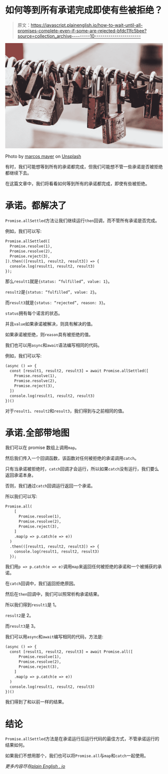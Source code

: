 # 如何等到所有承诺完成即使有些被拒绝？

> 原文：<https://javascript.plainenglish.io/how-to-wait-until-all-promises-complete-even-if-some-are-rejected-bfdc11fc5bee?source=collection_archive---------10----------------------->

![](img/58560b63d7769f39950e7f8a197a9299.png)

Photo by [marcos mayer](https://unsplash.com/@mmayyer?utm_source=medium&utm_medium=referral) on [Unsplash](https://unsplash.com?utm_source=medium&utm_medium=referral)

有时，我们可能想等到所有的承诺都完成，但我们可能想不管一些承诺是否被拒绝都继续下去。

在这篇文章中，我们将看看如何等到所有的承诺都完成，即使有些被拒绝。

# 承诺。都解决了

`Promise.allSettled`方法让我们继续运行`then`回调，而不管所有承诺是否完成。

例如，我们可以写:

```
Promise.allSettled([
  Promise.resolve(1),
  Promise.resolve(2),
  Promise.reject(3),
]).then(([result1, result2, result3]) => {
  console.log(result1, result2, result3)
});
```

那么`result1`就是`{status: “fulfilled”, value: 1}`。

`result2`是`{status: “fulfilled”, value: 2}`。

而`result3`就是`{status: “rejected”, reason: 3}`。

`status`拥有每个诺言的状态。

并且`value`如果承诺被解决，则具有解决的值。

如果承诺被拒绝，则`reason`具有被拒绝的值。

我们也可以用`async`和`await`语法编写相同的代码。

例如，我们可以写:

```
(async () => {
  const [result1, result2, result3] = await Promise.allSettled([
    Promise.resolve(1),
    Promise.resolve(2),
    Promise.reject(3),
  ])
  console.log(result1, result2, result3)
})()
```

对于`result1`、`result2`和`result3`，我们得到与之前相同的值。

# 承诺.全部带地图

我们可以在 promise 数组上调用`map`。

然后我们传入一个回调函数，该函数对任何被拒绝的承诺调用`catch`。

只有当承诺被拒绝时，`catch`回调才会运行，所以如果`catch`没有运行，我们要么返回承诺本身。

否则，我们通过`catch`回调运行返回一个承诺。

所以我们可以写:

```
Promise.all(
    [
      Promise.resolve(1),
      Promise.resolve(2),
      Promise.reject(3),
    ]
    .map(p => p.catch(e => e))
  )
  .then(([result1, result2, result3]) => {
    console.log(result1, result2, result3)
  });
```

我们用`p => p.catch(e => e)`调用`map`来返回任何被拒绝的承诺和一个被捕获的承诺。

在`catch`回调中，我们返回拒绝原因。

然后在`then`回调中，我们可以照常析构承诺结果。

所以我们得到`result1`是 1。

`result2`是 2。

而`result3`是 3。

我们可以用`async`和`await`编写相同的代码，方法是:

```
(async () => {
  const [result1, result2, result3] = await Promise.all([
      Promise.resolve(1),
      Promise.resolve(2),
      Promise.reject(3),
    ]
    .map(p => p.catch(e => e))
  )
  console.log(result1, result2, result3)
})()
```

我们得到了和以前一样的结果。

# 结论

`Promise.allSettled`方法是在承诺运行后运行代码的最佳方式，不管承诺运行的结果如何。

如果我们不想用那个，我们也可以将`Promise.all`与`map`和`catch`一起使用。

*更多内容尽在*[*plain English . io*](http://plainenglish.io/)